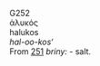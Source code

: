 <body>
  <p>G252<br>  ἁλυκός  <br> halukos  <br><i>hal-oo-kos‘ </i><br>From <a href="g0251.htm">251</a>  <i>briny:</i> - salt.<br></p>
 </body>
